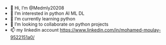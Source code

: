 - 👋 Hi, I’m @Medmly20208
- 👀 I’m interested in python AI ML DL 
- 🌱 I’m currently learning python
- 💞️ I’m looking to collaborate on python projects
- 📫 my linkedin account https://www.linkedin.com/in/mohamed-moulay-9522151a0/

<!---
Medmly20208/Medmly20208 is a ✨ special ✨ repository because its `README.md` (this file) appears on your GitHub profile.
You can click the Preview link to take a look at your changes.
--->

